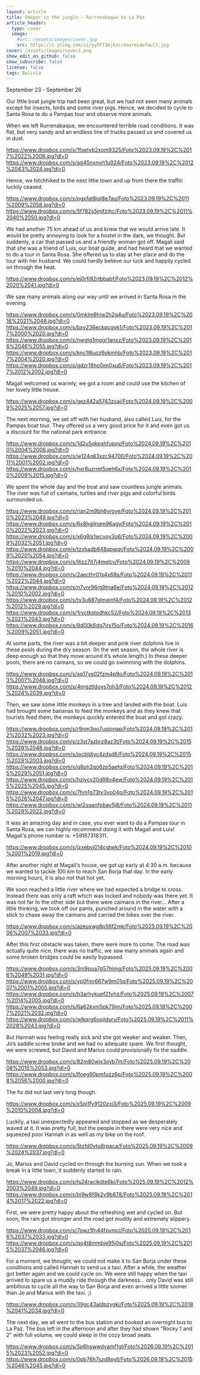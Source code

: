 ```yaml
---
layout: article
title: Deeper in the jungle - Rurrenabaque to La Paz
article_header:
  type: cover
  image:
    #src: /assets/images/cover.jpg
    src: https://i.ytimg.com/vi/yyPFT3Ajkzc/maxresdefault.jpg
cover: /assets/images/cover2.png
show_edit_on_github: false
show_subscribe: false
license: false
tags: Bolivia 
---
```


September 23 - September 26

Our little boat jungle trip had been great, but we had not seen many animals except for insects, birds and some river pigs. Hence, we decided to cycle to Santa Rosa to do a Pampas tour and observe more animals.

<!--more-->

When we left Rurrenabaque, we encountered terrible road conditions. It was flat, but very sandy and an endless line of trucks passed us and covered us in dust.

https://www.dropbox.com/s/1foetyb2xom9325/Foto%2023.09.19%2C%2017%2022%2008.jpg?dl=0
https://www.dropbox.com/s/ag45nxnvrt1u924/Foto%2023.09.19%2C%2012%2043%2024.jpg?dl=0

Hence, we hitchhiked to the next little town and up from there the traffic luckily ceased.

https://www.dropbox.com/s/pgxfat8iql8e7au/Foto%2023.09.19%2C%2011%2009%2058.jpg?dl=0
https://www.dropbox.com/s/5f782s5jnjfzjhc/Foto%2023.09.19%2C%2011%2040%2050.jpg?dl=0

We had another 75 km ahead of us and knew that we would arrive late. It would be pretty annoying to look for a hostel in the dark, we thought. But suddenly, a car that passed us and a friendly woman got off. Magali said that she was a friend of Luis, our boat guide, and had heard that we wanted to do a tour in Santa Rosa. She offered us to stay at her place and do the tour with her husband. We could hardly believe our luck and happily cycled on through the heat.

https://www.dropbox.com/s/ej0rfi92rtbbabf/Foto%2023.09.19%2C%2012%2020%2041.jpg?dl=0

We saw many animals along our way until we arrived in Santa Rosa in the evening.

https://www.dropbox.com/s/0mklm6hjw2h2g4u/Foto%2023.09.19%2C%2016%2021%2048.jpg?dl=0
https://www.dropbox.com/s/bxy236eckpcgyk1/Foto%2023.09.19%2C%2017%2000%2020.jpg?dl=0
https://www.dropbox.com/s/nwgtg1mggr1anxz/Foto%2023.09.19%2C%2016%2046%2055.jpg?dl=0
https://www.dropbox.com/s/knc1l6uoz6okmhb/Foto%2023.09.19%2C%2017%2004%2020.jpg?dl=0
https://www.dropbox.com/s/gdzr18ho0im0xu6/Foto%2023.09.19%2C%2017%2012%2002.jpg?dl=0

Magali welcomed us warmly, we got a room and could use the kitchen of her lovely little house.

https://www.dropbox.com/s/gez442a5743zxaj/Foto%2024.09.19%2C%2009%2025%2057.jpg?dl=0

The next morning, we set off with her husband, also called Luis, for the Pampas boat tour. They offered us a very good price for it and even got us a discount for the national park entrance.

https://www.dropbox.com/s/1d2u5qkpshfupoy/Foto%2024.09.19%2C%2010%2004%2006.jpg?dl=0
https://www.dropbox.com/s/w124q83xzc94700/Foto%2024.09.19%2C%2011%2001%2002.jpg?dl=0
https://www.dropbox.com/s/hxr6uzrmt5oeh6x/Foto%2024.09.19%2C%2010%2009%2015.jpg?dl=0

We spent the whole day and the boat and saw countless jungle animals. The river was full of caimans, turtles and river pigs and colorful birds surrounded us.

https://www.dropbox.com/s/rian2m9bh6yrgye/Foto%2024.09.19%2C%2010%2023%2049.jpg?dl=0
https://www.dropbox.com/s/6x8hgjlnqm96agy/Foto%2024.09.19%2C%2010%2022%2023.jpg?dl=0
https://www.dropbox.com/s/x6g8ls1wcvoy3u6/Foto%2024.09.19%2C%2009%2032%2051.jpg?dl=0
https://www.dropbox.com/s/tzxhadb648qpwqr/Foto%2024.09.19%2C%2009%2020%2054.jpg?dl=0
https://www.dropbox.com/s/9izz7it7j4melcv/Foto%2024.09.19%2C%2009%2010%2044.jpg?dl=0
https://www.dropbox.com/s/2aecthr01s4x68s/Foto%2024.09.19%2C%2011%2022%2044.jpg?dl=0
https://www.dropbox.com/s/n7ynr96rg9tna6e/Foto%2024.09.19%2C%2012%2010%2002.jpg?dl=0
https://www.dropbox.com/s/ty3u687glmeinf4/Foto%2024.09.19%2C%2012%2012%2029.jpg?dl=0
https://www.dropbox.com/s/1ryctkstodhkc52/Foto%2024.09.19%2C%2013%2021%2043.jpg?dl=0
https://www.dropbox.com/s/8d00k6dq7jrs15o/Foto%2024.09.19%2C%2016%2009%2051.jpg?dl=0

At some parts, the river was a bit deeper and pink river dolphins live in these pools during the dry season. (In the wet season, the whole river is deep enough so that they move around it’s whole length.) In these deeper pools, there are no caimans, so we could go swimming with the dolphins.

https://www.dropbox.com/s/xq17ys02fzm4p9o/Foto%2024.09.19%2C%2013%2007%2048.jpg?dl=0
https://www.dropbox.com/s/4nrgztlduys7ph3/Foto%2024.09.19%2C%2012%2024%2039.jpg?dl=0

Then, we saw some little monkeys in a tree and landed with the boat. Luis had brought some bananas to feed the monkeys and as they knew that tourists feed them, the monkeys quickly entered the boat and got crazy.

https://www.dropbox.com/s/r9nm3oo7uqjonap/Foto%2024.09.19%2C%2012%2032%2023.jpg?dl=0
https://www.dropbox.com/s/z3st7azbrz8az3t/Foto%2024.09.19%2C%2015%2028%2048.jpg?dl=0
https://www.dropbox.com/s/iocbldjvc4zdsd6/Foto%2024.09.19%2C%2015%2028%2003.jpg?dl=0
https://www.dropbox.com/s/q8ph2qo6zp5aefq/Foto%2024.09.19%2C%2015%2029%2051.jpg?dl=0
https://www.dropbox.com/s/hziycv20d98v4ew/Foto%2024.09.19%2C%2015%2025%2045.jpg?dl=0
https://www.dropbox.com/s/7hm1g73tv3vo04p/Foto%2024.09.19%2C%2015%2026%2047.jpg?dl=0
https://www.dropbox.com/s/wl2sqanfpbay5j8/Foto%2024.09.19%2C%2011%2028%2022.jpg?dl=0

It was an amazing day and in case, you ever want to do a Pampas tour in Santa Rosa, we can highly recommend doing it with Magali and Luis! Magali‘s phone number is: +59167318311.

https://www.dropbox.com/s/jzxebyi014cgtwk/Foto%2024.09.19%2C%2010%2001%2019.jpg?dl=0

After another night at Magali‘s house, we got up early at 4:30 a.m. because we wanted to tackle 100 km to reach San Borja that day. In the early morning hours, it is also not that hot yet.

We soon reached a little river where we had expected a bridge to cross. Instead there was only a raft which was locked and nobody was there yet. It was not far to the other side but there were caimans in the river... After a little thinking, we took off our pants, punched around in the water with a stick to chase away the caimans and carried the bikes over the river.

https://www.dropbox.com/s/azeuxwg8p56f2mk/Foto%2025.09.19%2C%2006%2007%2033.jpg?dl=0

After this first obstacle was taken, there were more to come. The road was actually quite nice, there was no traffic, we saw many animals again and some broken bridges could be easily bypassed.

https://www.dropbox.com/s/3ni9poa7g57himg/Foto%2025.09.19%2C%2006%2049%2031.jpg?dl=0
https://www.dropbox.com/s/yp0fmr667w9m01q/Foto%2025.09.19%2C%2007%2001%2005.jpg?dl=0
https://www.dropbox.com/s/b3arhykuef21yhz/Foto%2025.09.19%2C%2007%2014%2005.jpg?dl=0
https://www.dropbox.com/s/6a62kvni5pk79jm/Foto%2025.09.19%2C%2007%2021%2032.jpg?dl=0
https://www.dropbox.com/s/wlkqrg6osjldurv/Foto%2025.09.19%2C%2011%2028%2043.jpg?dl=0

But Hannah was feeling really sick and she got weaker and weaker. Then, Jo’s saddle screw broke and we had no adequate spare. We first thought, we were screwed, but David and Marius could provisionally fix the saddle.

https://www.dropbox.com/s/82m80wjx3oyb7ih/Foto%2025.09.19%2C%2008%2015%2053.jpg?dl=0
https://www.dropbox.com/s/lfoeg90pmfuzz6p/Foto%2025.09.19%2C%2008%2056%2000.jpg?dl=0

The fix did not last very long though.

https://www.dropbox.com/s/x5pi1fy9120zxi3/Foto%2025.09.19%2C%2009%2010%2004.jpg?dl=0

Luckily, a taxi unexpectedly appeared and stopped as we desperately waved at it. It was pretty full, but the people in there were very nice and squeezed poor Hannah in as well as my bike on the roof.

https://www.dropbox.com/s/5tzfd0vtu8rpaca/Foto%2025.09.19%2C%2009%2024%2037.jpg?dl=0

Jo, Marius and David cycled on through the burning sun. When we took a break in a little town, it suddenly started to rain.

https://www.dropbox.com/s/ts24raclkdte6ki/Foto%2025.09.19%2C%2012%2003%2049.jpg?dl=0
https://www.dropbox.com/s/bj9w8f8k2v9b878/Foto%2025.09.19%2C%2014%2017%2022.jpg?dl=0

First, we were pretty happy about the refreshing wet and cycled on. But soon, the rain got stronger and the road got muddy and extremely slippery.

https://www.dropbox.com/s/7owz1fn44fpvmci/Foto%2025.09.19%2C%2016%2037%2033.jpg?dl=0
https://www.dropbox.com/s/qo4t8mmbje95j0s/Foto%2025.09.19%2C%2015%2037%2046.jpg?dl=0

For a moment, we thought, we could not make it to San Borja under these conditions and called Hannah to send us a taxi. After a while, the weather got better again and we could cycle on. We were still happy when the taxi arrived to spare us a muddy ride through the darkness... only David was still ambitious to cycle all the way to San Borja and even arrived a little sooner than Jo and Marius with the taxi. ;)

https://www.dropbox.com/s/39gc43aldpzygki/Foto%2025.09.19%2C%2018%2041%2034.jpg?dl=0

The next day, we all went to the bus station and booked an overnight bus to La Paz. The bus left in the afternoon and after they had shown “Rocky 1 and 2” with full volume, we could sleep in the cozy broad seats.

https://www.dropbox.com/s/5p6hswwdyamf1gl/Foto%2026.09.19%2C%2015%2023%2052.jpg?dl=0
https://www.dropbox.com/s/0pb76h7szd8pyll/Foto%2026.09.19%2C%2015%2046%2045.jpg?dl=0